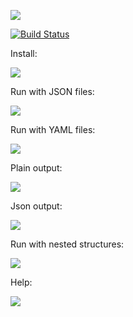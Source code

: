 <a href="https://codeclimate.com/github/moklidia/php-difference-generator/maintainability"><img src="https://api.codeclimate.com/v1/badges/4a6ec3c1027f5da30a61/maintainability" /></a>

[![Build Status](https://travis-ci.org/moklidia/php-difference-generator/maintainability.svg?branch=master)](https://travis-ci.org/moklidia/moklidia-php-project-lvl2)

Install:

<a href="https://asciinema.org/a/mjRzD9ZYFmLYN0mq61uidWiog" target="_blank"><img src="https://asciinema.org/a/mjRzD9ZYFmLYN0mq61uidWiog.svg" /></a>

Run with JSON files:

<a href="https://asciinema.org/a/nInPeojNAjqctUZys8PHSQ4Pk" target="_blank"><img src="https://asciinema.org/a/nInPeojNAjqctUZys8PHSQ4Pk.svg" /></a>

Run with YAML files:

<a href="https://asciinema.org/a/DvpgTxkEcumoAIhAtODXRL7of" target="_blank"><img src="https://asciinema.org/a/DvpgTxkEcumoAIhAtODXRL7of.svg" /></a>

Plain output:

<a href="https://asciinema.org/a/U9gIHEPqALDzSby8fcTSPg2vD" target="_blank"><img src="https://asciinema.org/a/U9gIHEPqALDzSby8fcTSPg2vD.svg" /></a>

Json output:

<a href="https://asciinema.org/a/mH7YTuqm51e53uwyv8ysM2WKI" target="_blank"><img src="https://asciinema.org/a/mH7YTuqm51e53uwyv8ysM2WKI.svg" /></a>

Run with nested structures:

<a href="https://asciinema.org/a/mk5v4ZjlTKgycF9WOTAYuiWWk" target="_blank"><img src="https://asciinema.org/a/mk5v4ZjlTKgycF9WOTAYuiWWk.svg" /></a>

Help:

<a href="https://asciinema.org/a/pg8ZG51azn3QqBVFoP3LgKI8O" target="_blank"><img src="https://asciinema.org/a/pg8ZG51azn3QqBVFoP3LgKI8O.svg" /></a>